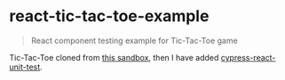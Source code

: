 # react-tic-tac-toe-example
> React component testing example for Tic-Tac-Toe game

Tic-Tac-Toe cloned from [this sandbox](https://codepen.io/gaearon/pen/LyyXgK), then I have added [cypress-react-unit-test](https://github.com/bahmutov/cypress-react-unit-test).
